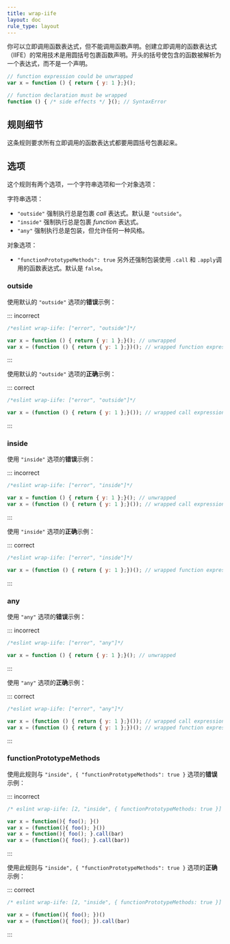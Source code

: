 ```yaml
---
title: wrap-iife
layout: doc
rule_type: layout
---
```


你可以立即调用函数表达式，但不能调用函数声明。创建立即调用的函数表达式（IIFE）的常用技术是用圆括号包裹函数声明。开头的括号使包含的函数被解析为一个表达式，而不是一个声明。

```js
// function expression could be unwrapped
var x = function () { return { y: 1 };}();

// function declaration must be wrapped
function () { /* side effects */ }(); // SyntaxError
```

## 规则细节

这条规则要求所有立即调用的函数表达式都要用圆括号包裹起来。

## 选项

这个规则有两个选项，一个字符串选项和一个对象选项：

字符串选项：

* `"outside"` 强制执行总是包裹 *call* 表达式。默认是 `"outside"`。
* `"inside"` 强制执行总是包裹 *function* 表达式。
* `"any"` 强制执行总是包装，但允许任何一种风格。

对象选项：

* `"functionPrototypeMethods": true` 另外还强制包装使用 `.call` 和 `.apply`调用的函数表达式。默认是 `false`。

### outside

使用默认的 `"outside"` 选项的**错误**示例：

::: incorrect

```js
/*eslint wrap-iife: ["error", "outside"]*/

var x = function () { return { y: 1 };}(); // unwrapped
var x = (function () { return { y: 1 };})(); // wrapped function expression
```

:::

使用默认的 `"outside"` 选项的**正确**示例：

::: correct

```js
/*eslint wrap-iife: ["error", "outside"]*/

var x = (function () { return { y: 1 };}()); // wrapped call expression
```

:::

### inside

使用 `"inside"` 选项的**错误**示例：

::: incorrect

```js
/*eslint wrap-iife: ["error", "inside"]*/

var x = function () { return { y: 1 };}(); // unwrapped
var x = (function () { return { y: 1 };}()); // wrapped call expression
```

:::

使用 `"inside"` 选项的**正确**示例：

::: correct

```js
/*eslint wrap-iife: ["error", "inside"]*/

var x = (function () { return { y: 1 };})(); // wrapped function expression
```

:::

### any

使用 `"any"` 选项的**错误**示例：

::: incorrect

```js
/*eslint wrap-iife: ["error", "any"]*/

var x = function () { return { y: 1 };}(); // unwrapped
```

:::

使用 `"any"` 选项的**正确**示例：

::: correct

```js
/*eslint wrap-iife: ["error", "any"]*/

var x = (function () { return { y: 1 };}()); // wrapped call expression
var x = (function () { return { y: 1 };})(); // wrapped function expression
```

:::

### functionPrototypeMethods

使用此规则与 `"inside", { "functionPrototypeMethods": true }` 选项的**错误**示例：

::: incorrect

```js
/* eslint wrap-iife: [2, "inside", { functionPrototypeMethods: true }] */

var x = function(){ foo(); }()
var x = (function(){ foo(); }())
var x = function(){ foo(); }.call(bar)
var x = (function(){ foo(); }.call(bar))
```

:::

使用此规则与 `"inside", { "functionPrototypeMethods": true }` 选项的**正确**示例：

::: correct

```js
/* eslint wrap-iife: [2, "inside", { functionPrototypeMethods: true }] */

var x = (function(){ foo(); })()
var x = (function(){ foo(); }).call(bar)
```

:::
